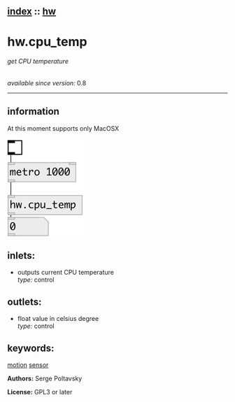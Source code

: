 [index](index.html) :: [hw](category_hw.html)
---

# hw.cpu_temp

###### get CPU temperature

*available since version:* 0.8

---


## information
At this moment supports only MacOSX


[![example](../examples/img/hw.cpu_temp.jpg)](../examples/pd/hw.cpu_temp.pd)









## inlets:

* outputs current CPU temperature<br>
_type:_ control



## outlets:

* float value in celsius degree<br>
_type:_ control



## keywords:

[motion](keywords/motion.html)
[sensor](keywords/sensor.html)






**Authors:** Serge Poltavsky




**License:** GPL3 or later





